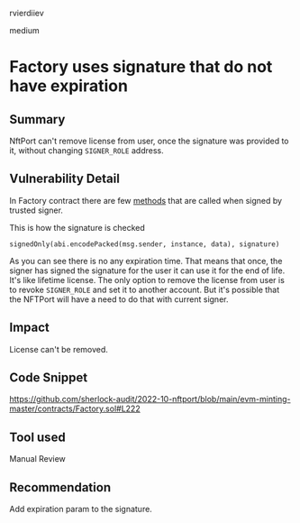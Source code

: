 rvierdiiev

medium

# Factory uses signature that do not have expiration

## Summary
NftPort can't remove license from user, once the signature was provided to it, without changing `SIGNER_ROLE` address.

## Vulnerability Detail
In Factory contract there are few [methods](https://github.com/sherlock-audit/2022-10-nftport/blob/main/evm-minting-master/contracts/Factory.sol#L186-L225) that are called when signed by trusted signer.

This is how the signature is checked
```solidity
signedOnly(abi.encodePacked(msg.sender, instance, data), signature)
```

As you can see there is no any expiration time. That means that once, the signer has signed the signature for the user it can use it for the end of life. It's like lifetime license.
The only option to remove the license from user is to revoke `SIGNER_ROLE` and set it to another account. 
But it's possible that the NFTPort will have a need to do that with current signer.
## Impact
License can't be removed.
## Code Snippet
https://github.com/sherlock-audit/2022-10-nftport/blob/main/evm-minting-master/contracts/Factory.sol#L222
## Tool used

Manual Review

## Recommendation
Add expiration param to the signature.